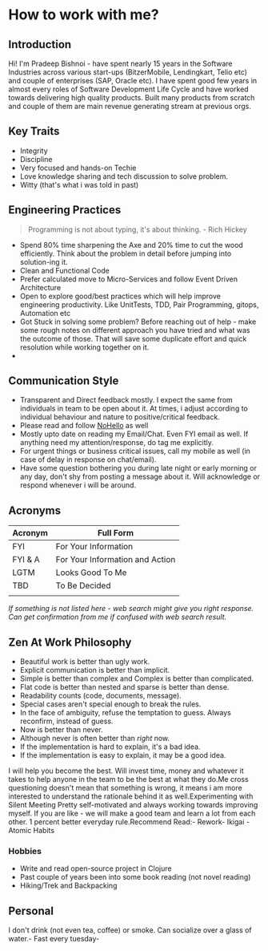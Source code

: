 # How to work with me?

## Introduction
Hi! I'm Pradeep Bishnoi - have spent nearly 15 years in the Software Industries across various start-ups (BitzerMobile, Lendingkart, Telio etc) and couple of enterprises (SAP, Oracle etc). I have spent good few years in almost every roles of Software Development Life Cycle and have worked towards delivering high quality products. Built many products from scratch and couple of them are main revenue generating stream at previous orgs. 

## Key Traits
- Integrity
- Discipline
- Very focused and hands-on Techie
- Love knowledge sharing and tech discussion to solve problem.
- Witty (that's what i was told in past)

## Engineering Practices

> Programming is not about typing, it's about thinking. - Rich Hickey
- Spend 80% time sharpening the Axe and 20% time to cut the wood efficiently. Think about the problem in detail before jumping into solution-ing it.
- Clean and Functional Code
- Prefer calculated move to Micro-Services and follow Event Driven Architecture
- Open to explore good/best practices which will help improve engineering productivity. Like UnitTests, TDD, Pair Programming, gitops, Automation etc
- Got Stuck in solving some problem? Before reaching out of help - make some rough notes on different approach you have tried and what was the outcome of those. That will save some duplicate effort and quick resolution while working together on it.
-  

## Communication Style

- Transparent and Direct feedback mostly. I expect the same from individuals in team to be open about it. At times, i adjust according to individual behaviour and nature to positive/critical feedback.  
- Please read and follow [NoHello](https://pradeepbishnoi.github.io/nohello) as well
- Mostly upto date on reading my Email/Chat. Even FYI email as well. If anything need my attention/response, do tag me explicitly. 
- For urgent things or business critical issues, call my mobile as well (in case of delay in response on chat/email).
- Have some question bothering you during late night or early morning or any day, don't shy from posting a message about it. Will acknowledge or respond whenever i will be around.

## Acronyms 
|Acronym| Full Form|
|--|--|
| FYI | For Your Information|
| FYI & A | For Your Information and Action|
|LGTM | Looks Good To Me|
|TBD | To Be Decided |
|||

*If something is not listed here - web search might give you right response. Can get confirmation from me if confused with web search result.*

## Zen At Work Philosophy
- Beautiful work is better than ugly work.
- Explicit communication is better than implicit.
- Simple is better than complex and Complex is better than complicated.
- Flat code is better than nested and sparse is better than dense.
- Readability counts (code, documents, message).
- Special cases aren't special enough to break the rules.
- In the face of ambiguity, refuse the temptation to guess. Always reconfirm, instead of guess.
- Now is better than never.
- Although never is often better than *right* now.
- If the implementation is hard to explain, it's a bad idea.
- If the implementation is easy to explain, it may be a good idea.


I will help you become the best. Will invest time, money and whatever it takes to help anyone in the team to be the best at what they do.Me cross questioning doesn't mean that something is wrong, it means i am more interested to understand the rationale behind it as well.Experimenting with Silent Meeting
Pretty self-motivated and always working towards improving myself. If you are like - we will make a good team and learn a lot from each other. 1 percent better everyday rule.Recommend Read:- Rework- Ikigai - Atomic Habits

### Hobbies
- Write and read open-source project in Clojure
- Past couple of years been into some book reading (not novel reading)
- Hiking/Trek and Backpacking

## Personal 
I don't drink (not even tea, coffee) or smoke. Can socialize over a glass of water.- Fast every tuesday- 
